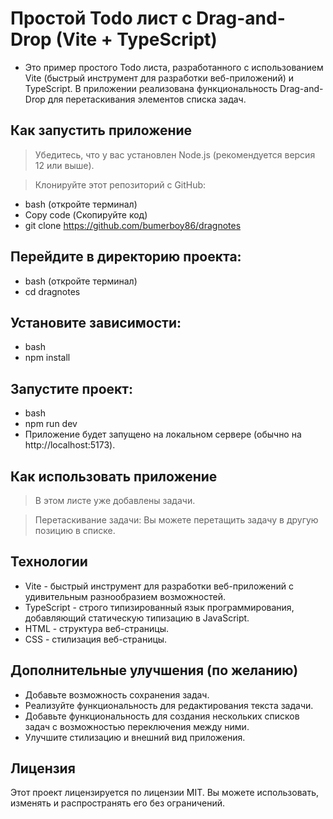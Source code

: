 # Простой Todo лист с Drag-and-Drop (Vite + TypeScript)

- Это пример простого Todo листа, разработанного с использованием Vite (быстрый инструмент для разработки веб-приложений) и TypeScript. В приложении реализована функциональность Drag-and-Drop для перетаскивания элементов списка задач.


## Как запустить приложение


> Убедитесь, что у вас установлен Node.js (рекомендуется версия 12 или выше).

> Клонируйте этот репозиторий с GitHub:

- bash (откройте терминал)
- Copy code (Скопируйте код)
- git clone https://github.com/bumerboy86/dragnotes


## Перейдите в директорию проекта:

- bash (откройте терминал)
- cd dragnotes


## Установите зависимости:

- bash
- npm install


## Запустите проект:

- bash
- npm run dev
- Приложение будет запущено на локальном сервере (обычно на http://localhost:5173).


## Как использовать приложение

> В этом листе уже добавлены задачи.

> Перетаскивание задачи: Вы можете перетащить задачу в другую позицию в списке.


## Технологии


- Vite - быстрый инструмент для разработки веб-приложений с удивительным разнообразием возможностей.
- TypeScript - строго типизированный язык программирования, добавляющий статическую типизацию в JavaScript.
- HTML - структура веб-страницы.
- CSS - стилизация веб-страницы.


## Дополнительные улучшения (по желанию)

- Добавьте возможность сохранения задач.
- Реализуйте функциональность для редактирования текста задачи.
- Добавьте функциональность для создания нескольких списков задач с возможностью переключения между ними.
- Улучшите стилизацию и внешний вид приложения.


## Лицензия


Этот проект лицензируется по лицензии MIT. Вы можете использовать, изменять и распространять его без ограничений.
